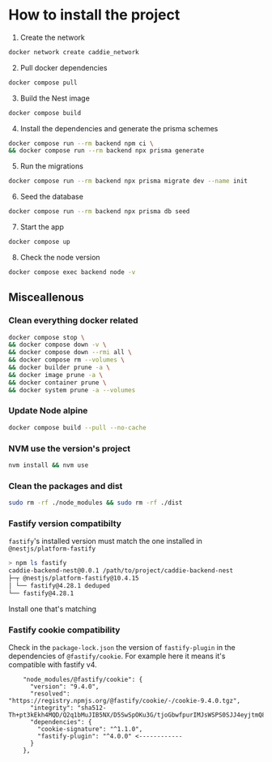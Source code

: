 # How to install the project

1. Create the network

```bash
docker network create caddie_network
```

2. Pull docker dependencies

```bash
docker compose pull
```

3. Build the Nest image

```bash
docker compose build
```

4. Install the dependencies and generate the prisma schemes

```bash
docker compose run --rm backend npm ci \
&& docker compose run --rm backend npx prisma generate
```

5. Run the migrations

```bash
docker compose run --rm backend npx prisma migrate dev --name init
```

6. Seed the database

```bash
docker compose run --rm backend npx prisma db seed
```

7. Start the app

```bash
docker compose up
```

8. Check the node version

``` bash
docker compose exec backend node -v
```

## Misceallenous

### Clean everything docker related

```bash
docker compose stop \
&& docker compose down -v \
&& docker compose down --rmi all \
&& docker compose rm --volumes \
&& docker builder prune -a \
&& docker image prune -a \
&& docker container prune \
&& docker system prune -a --volumes
```

### Update Node alpine

```bash
docker compose build --pull --no-cache
```

### NVM use the version's project

``` bash
nvm install && nvm use
```

### Clean the packages and dist

``` bash
sudo rm -rf ./node_modules && sudo rm -rf ./dist
```

### Fastify version compatibilty

`fastify`'s installed version must match the one installed in `@nestjs/platform-fastify`

```bash
> npm ls fastify
caddie-backend-nest@0.0.1 /path/to/project/caddie-backend-nest
├─┬ @nestjs/platform-fastify@10.4.15
│ └── fastify@4.28.1 deduped
└── fastify@4.28.1
```

Install one that's matching


### Fastify cookie compatibility

Check in the `package-lock.json` the version of `fastify-plugin` in the dependencies of `@fastify/cookie`. 
For example here it means it's compatible with fastify v4.

```
    "node_modules/@fastify/cookie": {
      "version": "9.4.0",
      "resolved": "https://registry.npmjs.org/@fastify/cookie/-/cookie-9.4.0.tgz",
      "integrity": "sha512-Th+pt3kEkh4MQD/Q2q1bMuJIB5NX/D5SwSpOKu3G/tjoGbwfpurIMJsWSPS0SJJ4eyjtmQ8OipDQspf8RbUOlg==",
      "dependencies": {
        "cookie-signature": "^1.1.0",
        "fastify-plugin": "^4.0.0" <------------
      }
    },
```


